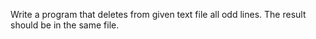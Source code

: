 Write a program that deletes from given text file all odd lines. The result should be in the same file.
